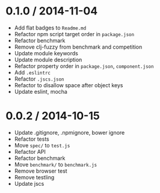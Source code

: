 
0.1.0 / 2014-11-04
==================

 * Add flat badges to `Readme.md`
 * Refactor npm script target order in `package.json`
 * Refactor benchmark
 * Remove clj-fuzzy from benchmark and competition
 * Update module keywords
 * Update module description
 * Refactor property order in `package.json`, `component.json`
 * Add `.eslintrc`
 * Refactor `.jscs.json`
 * Refactor to disallow space after object keys
 * Update eslint, mocha

0.0.2 / 2014-10-15
==================

 * Update .gitignore, .npmignore, bower ignore
 * Refactor tests
 * Move `spec/` to `test.js`
 * Refactor API
 * Refactor benchmark
 * Move `benchmark/` to `benchmark.js`
 * Remove browser test
 * Remove testling
 * Update jscs
